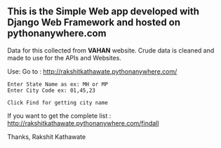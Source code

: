 <h2>This is the Simple Web app developed with Django Web Framework and hosted on pythonanywhere.com </h2>

Data for this collected from **VAHAN** website. Crude data is cleaned and made to use for the APIs and Websites. 

Use: 
Go to : http://rakshitkathawate.pythonanywhere.com/
```
Enter State Name as ex: MH or MP 
Enter City Code ex: 01,45,23

Click Find for getting city name 
```

If you want to get the complete list : http://rakshitkathawate.pythonanywhere.com/findall


Thanks,
Rakshit Kathawate

